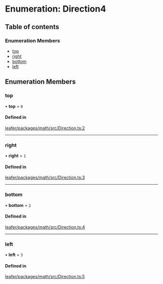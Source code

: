 # Enumeration: Direction4

## Table of contents

### Enumeration Members

- [top](Direction4.md#top)
- [right](Direction4.md#right)
- [bottom](Direction4.md#bottom)
- [left](Direction4.md#left)

## Enumeration Members

### top

• **top** = ``0``

#### Defined in

[leafer/packages/math/src/Direction.ts:2](https://github.com/leaferjs/leafer/blob/8d161c2/packages/math/src/Direction.ts#L2)

___

### right

• **right** = ``1``

#### Defined in

[leafer/packages/math/src/Direction.ts:3](https://github.com/leaferjs/leafer/blob/8d161c2/packages/math/src/Direction.ts#L3)

___

### bottom

• **bottom** = ``2``

#### Defined in

[leafer/packages/math/src/Direction.ts:4](https://github.com/leaferjs/leafer/blob/8d161c2/packages/math/src/Direction.ts#L4)

___

### left

• **left** = ``3``

#### Defined in

[leafer/packages/math/src/Direction.ts:5](https://github.com/leaferjs/leafer/blob/8d161c2/packages/math/src/Direction.ts#L5)
